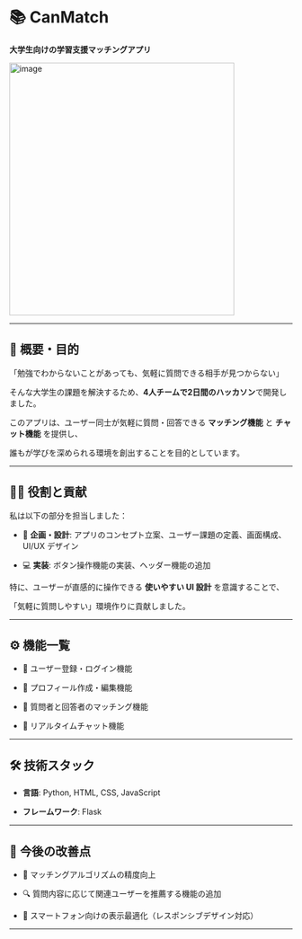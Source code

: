 # 📚 CanMatch

**大学生向けの学習支援マッチングアプリ**


<img width="400" height="450" alt="image" src="https://github.com/user-attachments/assets/7db5a259-870a-4672-9185-6a1c4c7618a2" />

---

## 🎯 概要・目的

「勉強でわからないことがあっても、気軽に質問できる相手が見つからない」  

そんな大学生の課題を解決するため、**4人チームで2日間のハッカソン**で開発しました。  

このアプリは、ユーザー同士が気軽に質問・回答できる **マッチング機能** と **チャット機能** を提供し、  

誰もが学びを深められる環境を創出することを目的としています。  

---

## 👨‍💻 役割と貢献

私は以下の部分を担当しました：

- 📝 **企画・設計**: アプリのコンセプト立案、ユーザー課題の定義、画面構成、UI/UX デザイン  

- 💻 **実装**: ボタン操作機能の実装、ヘッダー機能の追加  

特に、ユーザーが直感的に操作できる **使いやすい UI 設計** を意識することで、  

「気軽に質問しやすい」環境作りに貢献しました。  

---

## ⚙️ 機能一覧

- 👤 ユーザー登録・ログイン機能  

- 📝 プロフィール作成・編集機能  

- 🔗 質問者と回答者のマッチング機能  

- 💬 リアルタイムチャット機能  

---

## 🛠️ 技術スタック

- **言語**: Python, HTML, CSS, JavaScript  

- **フレームワーク**: Flask  

---

## 🚀 今後の改善点

- 🎯 マッチングアルゴリズムの精度向上  

- 🔍 質問内容に応じて関連ユーザーを推薦する機能の追加  

- 📱 スマートフォン向けの表示最適化（レスポンシブデザイン対応）  

---
 


